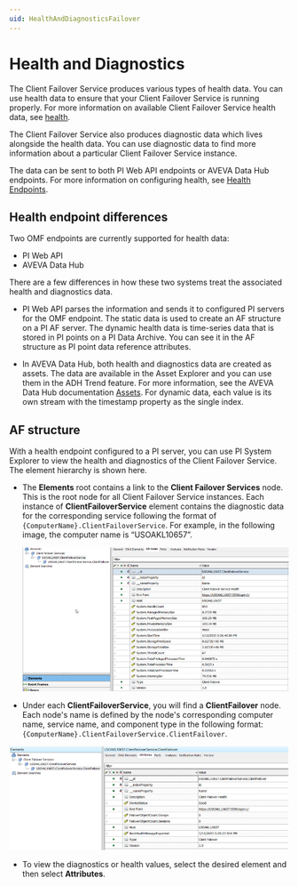 ```yaml
---
uid: HealthAndDiagnosticsFailover
---
```


# Health and Diagnostics

The Client Failover Service produces various types of health data. You can use health data to ensure that your Client Failover Service is running properly. For more information on available Client Failover Service health data, see [health](xref:ClientFailoverHealth).

The Client Failover Service also produces diagnostic data which lives alongside the health data. You can use diagnostic data to find more information about a particular Client Failover Service instance. 

The data can be sent to both PI Web API endpoints or AVEVA Data Hub endpoints. For more information on configuring health, see [Health Endpoints](xref:HealthEndpoints).

## Health endpoint differences

Two OMF endpoints are currently supported for health data:

- PI Web API
- AVEVA Data Hub

There are a few differences in how these two systems treat the associated health and diagnostics data.

- PI Web API parses the information and sends it to configured PI servers for the OMF endpoint. The static data is used to create an AF structure on a PI AF server. The dynamic health data is time-series data that is stored in PI points on a PI Data Archive. You can see it in the AF structure as PI point data reference attributes.

- In AVEVA Data Hub, both health and diagnostics data are created as assets. The data are available in the Asset Explorer and you can use them in the ADH Trend feature. For more information, see the AVEVA Data Hub documentation [Assets](https://docs.osisoft.com/bundle/ocs/page/add-organize-data/organize-data/assets/asset-concept.html). For dynamic data, each value is its own stream with the timestamp property as the single index.

## AF structure

With a health endpoint configured to a PI server, you can use PI System Explorer to view the health and diagnostics of the Client Failover Service. The element hierarchy is shown here.

- The **Elements** root contains a link to the **Client Failover Services** node. This is the root node for all Client Failover Service instances. Each instance of **ClientFailoverService** element contains the diagnostic data for the corresponding service following the format of `{ComputerName}.ClientFailoverService`. For example, in the following image, the computer name is “USOAKL10657”.

    ![Health&Diagnostics](../images/elements-root.png)

- Under each **ClientFailoverService**, you will find a **ClientFailover** node. Each node's name is defined by the node's corresponding computer name, service name, and component type in the following format: `{ComputerName}.ClientFailoverService.ClientFailover`.
  
![Health&Diagnostics](../images/client-failover-node.png)

- To view the diagnostics or health values, select the desired element and then select **Attributes**.